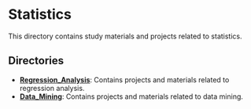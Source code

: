 # Statistics

This directory contains study materials and projects related to statistics.

## Directories
- [**Regression_Analysis**](https://github.com/justinbrianhwang/Statistics/tree/main/Regression_Analysis): Contains projects and materials related to regression analysis.
- [**Data_Mining**](https://github.com/justinbrianhwang/Statistics/tree/main/Data_Mining): Contains projects and materials related to data mining.
